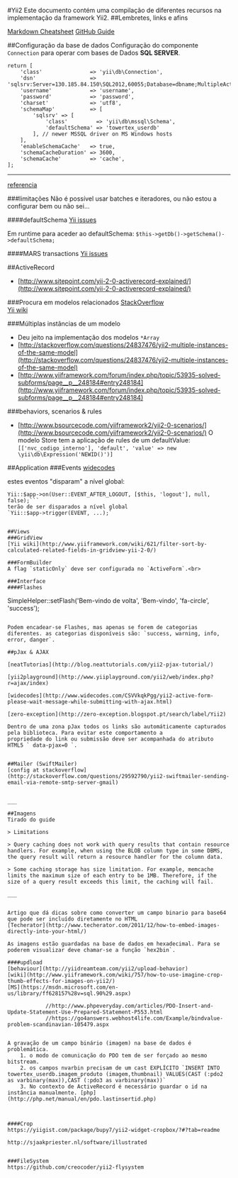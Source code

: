#Yii2
Este documento contém uma compilação de diferentes recursos na implementação da framework Yii2.
##Lembretes, links e afins

[Markdown Cheatsheet](https://github.com/adam-p/markdown-here/wiki/Markdown-Cheatsheet)
[GitHub Guide](https://help.github.com/articles/markdown-basics/)

##Configuração da base de dados
Configuração do componente `Connection` para operar com bases de Dados __SQL SERVER__.

```
return [
    'class'               => 'yii\db\Connection',
    'dsn'                 => 'sqlsrv:Server=130.185.84.150\SQL2012,60055;Database=dbname;MultipleActiveResultSets=false',
    'username'            => 'username',
    'password'            => 'password',
    'charset'             => 'utf8',
    'schemaMap'           => [
        'sqlsrv' => [
            'class'         => 'yii\db\mssql\Schema',
            'defaultSchema' => 'towertex_userdb'
        ], // newer MSSQL driver on MS Windows hosts
    ],
    'enableSchemaCache'   => true,
    'schemaCacheDuration' => 3600,
    'schemaCache'         => 'cache',
];
```
___
[referencia](http://www.techonthenet.com/sql_server/index.php)

###limitações
Não é possível usar batches e iteradores, ou não estou a configurar bem ou não sei...

####defaultSchema
[Yii issues](https://github.com/yiisoft/yii2/issues/5630/)

Em runtime para aceder ao defaultSchema:
`$this->getDb()->getSchema()->defaultSchema;`

####MARS transactions
[Yii issues](https://github.com/yiisoft/yii/issues/112/)

##ActiveRecord
* [http://www.sitepoint.com/yii-2-0-activerecord-explained/](http://www.sitepoint.com/yii-2-0-activerecord-explained/)

###Procura em modelos relacionados
[StackOverflow](http://stackoverflow.com/questions/21992687/php-yii2-gridview-filtering-on-relational-value)
<br>
[Yii wiki](http://www.yiiframework.com/wiki/780/drills-search-by-a-has_many-relation-in-yii-2-0/)

###Múltiplas instâncias de um modelo
* Deu jeito na implementação dos modelos `*Array`
* [http://stackoverflow.com/questions/24837476/yii2-multiple-instances-of-the-same-model](http://stackoverflow.com/questions/24837476/yii2-multiple-instances-of-the-same-model)
* [http://www.yiiframework.com/forum/index.php/topic/53935-solved-subforms/page__p__248184#entry248184](http://www.yiiframework.com/forum/index.php/topic/53935-solved-subforms/page__p__248184#entry248184)


###behaviors, scenarios & rules
* [http://www.bsourcecode.com/yiiframework2/yii2-0-scenarios/](http://www.bsourcecode.com/yiiframework2/yii2-0-scenarios/)
O modelo Store tem a aplicação de rules de um defaultValue:
`[['nvc_codigo_interno'], 'default', 'value' => new \yii\db\Expression('NEWID()')]`


##Application
###Events
[widecodes](http://www.widecodes.com/CmVkUXjqVe/yii2-session-event-before-closedestroy.html)

estes eventos "disparam" a nível global:

```Yii::$app->on(User::EVENT_AFTER_LOGIN, [$this, 'login'], null, false);
Yii::$app->on(User::EVENT_AFTER_LOGOUT, [$this, 'logout'], null, false);```
terão de ser disparados a nível global
`Yii::$app->trigger(EVENT, ...);`


##Views
###GridView
[Yii wiki](http://www.yiiframework.com/wiki/621/filter-sort-by-calculated-related-fields-in-gridview-yii-2-0/)

###FormBuilder
A flag `staticOnly` deve ser configurada no `ActiveForm`.<br>

###Interface
####Flashes
```
SimpleHelper::setFlash('Bem-vindo de volta', 'Bem-vindo', 'fa-circle', 'success');
```

Podem encadear-se Flashes, mas apenas se forem de categorias diferentes. as categorias disponíveis são: `success, warning, info, error, danger`.

##pJax & AJAX

[neatTutorias](http://blog.neattutorials.com/yii2-pjax-tutorial/)

[yii2playground](http://www.yiiplayground.com/yii2/web/index.php?r=ajax/index)

[widecodes](http://www.widecodes.com/CSVVkqkPgg/yii2-active-form-please-wait-message-while-submitting-with-ajax.html)

[zero-exception](http://zero-exception.blogspot.pt/search/label/Yii2)

Dentro de uma zona pJax todos os links são automáticamente capturados pela biblioteca. Para evitar este comportamento a 
propriedade do link ou submissão deve ser acompanhada do atributo HTML5 ` data-pjax=0 `. 


##Mailer (SwiftMailer)
[config at stackoverflow](http://stackoverflow.com/questions/29592790/yii2-swiftmailer-sending-email-via-remote-smtp-server-gmail)


___

##Imagens
Tirado do guide

> Limitations

> Query caching does not work with query results that contain resource handlers. For example, when using the BLOB column type in some DBMS, the query result will return a resource handler for the column data.

> Some caching storage has size limitation. For example, memcache limits the maximum size of each entry to be 1MB. Therefore, if the size of a query result exceeds this limit, the caching will fail.

___


Artigo que dá dicas sobre como converter um campo binario para base64 que pode ser incluído diretamente no HTML
[Techerator](http://www.techerator.com/2011/12/how-to-embed-images-directly-into-your-html/)

As imagens estão guardadas na base de dados em hexadecimal. Para se poderem visualizar deve chamar-se a função `hex2bin`.

####updload
[behaviour](http://yiidreamteam.com/yii2/upload-behavior)
[wiki](http://www.yiiframework.com/wiki/757/how-to-use-imagine-crop-thumb-effects-for-images-on-yii2/)
[MS](https://msdn.microsoft.com/en-us/library/ff628157%28v=sql.90%29.aspx)

            //http://www.phpeveryday.com/articles/PDO-Insert-and-Update-Statement-Use-Prepared-Statement-P553.html
            //https://go4answers.webhost4life.com/Example/bindvalue-problem-scandinavian-105479.aspx


A gravação de um campo binário (imagem) na base de dados é problemática.
    1. o modo de comunicação do PDO tem de ser forçado ao mesmo bitstream.
    2. os campos nvarbin precisam de um cast EXPLÍCITO `INSERT INTO towertex_userdb.imagem_produto (imagem,thumbnail) VALUES(CAST (:pdo2 as varbinary(max)),CAST (:pdo3 as varbinary(max))`
    3. No contexto de ActiveRecord é necessário guardar o id na instância manualmente. [php](http://php.net/manual/en/pdo.lastinsertid.php)


    
####Crop
https://yiigist.com/package/bupy7/yii2-widget-cropbox/?#?tab=readme

http://sjaakpriester.nl/software/illustrated


###FileSystem
https://github.com/creocoder/yii2-flysystem
